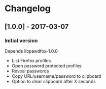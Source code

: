 # Changelog

## [1.0.0] - 2017-03-07
### Initial version
Depends libpawdfox-1.0.0
- List Firefox profiles
- Open password protected profiles
- Reveal passwords
- Copy URL/username/password to clipboard
- Option to clear clipboard after X seconds